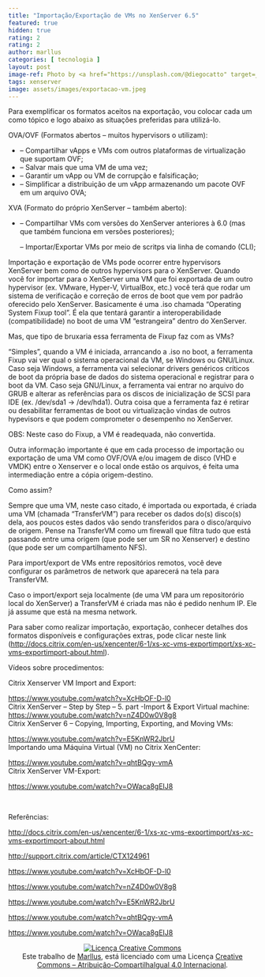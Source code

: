 ```yaml
---
title: "Importação/Exportação de VMs no XenServer 6.5"
featured: true
hidden: true
rating: 2
rating: 2
author: marllus
categories: [ tecnologia ]
layout: post
image-ref: Photo by <a href="https://unsplash.com/@diegocatto" target=_blank>Diego Catto</a>
tags: xenserver
image: assets/images/exportacao-vm.jpeg
---
```


Para exemplificar os formatos aceitos na exportação, vou colocar cada um como tópico e logo abaixo as situações preferidas para utilizá-lo.

OVA/OVF (Formatos abertos &#8211; muitos hypervisors o utilizam):

* &#8211; Compartilhar vApps e VMs com outros plataformas de virtualização que suportam OVF;
* &#8211; Salvar mais que uma VM de uma vez;
* &#8211; Garantir um vApp ou VM de corrupção e falsificação;
* &#8211; Simplificar a distribuição de um vApp armazenando um pacote OVF em um arquivo OVA;

XVA (Formato do próprio XenServer &#8211; também aberto):

* &#8211; Compartilhar VMs com versões do XenServer anteriores à 6.0 (mas que também funciona em versões posteriores);
  
  &#8211; Importar/Exportar VMs por meio de scritps via linha de comando (CLI);

Importação e exportação de VMs pode ocorrer entre hypervisors XenServer bem como de outros hypervisors para o XenServer. Quando você for importar para o XenServer uma VM que foi exportada de um outro hypervisor (ex. VMware, Hyper-V, VirtualBox, etc.) você terá que rodar um sistema de verificação e correção de erros de boot que vem por padrão oferecido pelo XenServer. Basicamente é uma .iso chamada &#8220;Operating System Fixup tool&#8221;. É ela que tentará garantir a interoperabilidade (compatibilidade) no boot de uma VM &#8220;estrangeira&#8221; dentro do XenServer.

Mas, que tipo de bruxaria essa ferramenta de Fixup faz com as VMs?

&#8220;Simples&#8221;, quando a VM é iniciada, arrancando a .iso no boot, a ferramenta Fixup vai ver qual o sistema operacional da VM, se Windows ou GNU/Linux. Caso seja Windows, a ferramenta vai selecionar drivers genéricos críticos de boot da própria base de dados do sistema operacional e registrar para o boot da VM. Caso seja GNU/Linux, a ferramenta vai entrar no arquivo do GRUB e alterar as referências para os discos de inicialização de SCSI para IDE (ex. /dev/sda1 -> /dev/hda1). Outra coisa que a ferramenta faz é retirar ou desabilitar ferramentas de boot ou virtualização vindas de outros hypevisors e que podem comprometer o desempenho no XenServer.

OBS: Neste caso do Fixup, a VM é readequada, não convertida.

Outra informação importante é que em cada processo de importação ou exportação de uma VM como OVF/OVA e/ou imagem de disco (VHD e VMDK) entre o Xenserver e o local onde estão os arquivos, é feita uma intermediação entre a cópia origem-destino.

Como assim?

Sempre que uma VM, neste caso citado, é importada ou exportada, é criada uma VM (chamada &#8220;TransferVM&#8221;) para receber os dados do(s) disco(s) dela, aos poucos estes dados vão sendo transferidos para o disco/arquivo de origem. Pense na TransferVM como um firewall que filtra tudo que está passando entre uma origem (que pode ser um SR no Xenserver) e destino (que pode ser um compartilhamento NFS).

Para import/export de VMs entre repositórios remotos, você deve configurar os parâmetros de network que aparecerá na tela para TransferVM.

Caso o import/export seja localmente (de uma VM para um repositorório local do XenServer) a TransferVM é criada mas não é pedido nenhum IP. Ele já assume que está na mesma network.

Para saber como realizar importação, exportação, conhecer detalhes dos formatos disponíveis e configurações extras, pode clicar neste link (<a href="http://docs.citrix.com/en-us/xencenter/6-1/xs-xc-vms-exportimport/xs-xc-vms-exportimport-about.html" target="_blank">http://docs.citrix.com/en-us/xencenter/6-1/xs-xc-vms-exportimport/xs-xc-vms-exportimport-about.html</a>).

Vídeos sobre procedimentos:

Citrix Xenserver VM Import and Export:

<a href="https://www.youtube.com/watch?v=XcHbOF-D-l0" target="_blank">https://www.youtube.com/watch?v=XcHbOF-D-l0<br /> </a>Citrix XenServer &#8211; Step by Step &#8211; 5. part -Import & Export Virtual machine: <a href="https://www.youtube.com/watch?v=nZ4D0w0V8g8" target="_blank">https://www.youtube.com/watch?v=nZ4D0w0V8g8<br /> </a>Citrix XenServer 6 &#8211; Copying, Importing, Exporting, and Moving VMs:

<a href="https://www.youtube.com/watch?v=E5KnWR2JbrU" target="_blank">https://www.youtube.com/watch?v=E5KnWR2JbrU<br /> </a>Importando uma Máquina Virtual (VM) no Citrix XenCenter:

<a href="https://www.youtube.com/watch?v=qhtBQgy-vmA" target="_blank">https://www.youtube.com/watch?v=qhtBQgy-vmA<br /> </a>Citrix XenServer VM-Export:

<a href="https://www.youtube.com/watch?v=OWaca8gEIJ8" target="_blank">https://www.youtube.com/watch?v=OWaca8gEIJ8</a>

&nbsp;

Referências:

<a href="http://docs.citrix.com/en-us/xencenter/6-1/xs-xc-vms-exportimport/xs-xc-vms-exportimport-about.html" target="_blank">http://docs.citrix.com/en-us/xencenter/6-1/xs-xc-vms-exportimport/xs-xc-vms-exportimport-about.html</a>

<a href="http://support.citrix.com/article/CTX124961" target="_blank">http://support.citrix.com/article/CTX124961</a>

<a href="https://www.youtube.com/watch?v=XcHbOF-D-l0" target="_blank">https://www.youtube.com/watch?v=XcHbOF-D-l0</a>

<a href="https://www.youtube.com/watch?v=nZ4D0w0V8g8" target="_blank">https://www.youtube.com/watch?v=nZ4D0w0V8g8</a>

<a href="https://www.youtube.com/watch?v=E5KnWR2JbrU" target="_blank">https://www.youtube.com/watch?v=E5KnWR2JbrU</a>

<a href="https://www.youtube.com/watch?v=qhtBQgy-vmA" target="_blank">https://www.youtube.com/watch?v=qhtBQgy-vmA</a>

<a href="https://www.youtube.com/watch?v=OWaca8gEIJ8" target="_blank">https://www.youtube.com/watch?v=OWaca8gEIJ8</a>

<p style="text-align: center;">
  <a href="http://creativecommons.org/licenses/by-sa/4.0/" rel="license"><img style="border-width: 0;" src="https://i.creativecommons.org/l/by-sa/4.0/88x31.png" alt="Licença Creative Commons" /></a><br /> Este trabalho de <a href="http://ports.marllus.com">Marllus</a>, está licenciado com uma Licença <a href="http://creativecommons.org/licenses/by-sa/4.0/" rel="license">Creative Commons &#8211; Atribuição-CompartilhaIgual 4.0 Internacional</a>.
</p>
